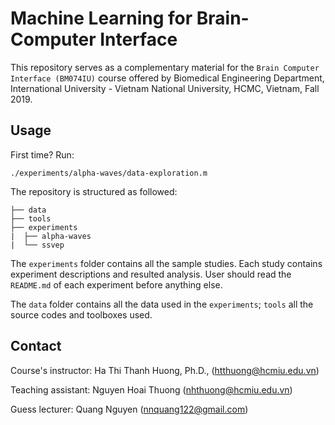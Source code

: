 # Machine Learning for Brain-Computer Interface

This repository serves as a complementary material for the `Brain Computer Interface (BM074IU)` course offered by Biomedical Engineering Department, International University - Vietnam National University, HCMC, Vietnam, Fall 2019.

## Usage

First time? Run:

```./experiments/alpha-waves/data-exploration.m```

The repository is structured as followed:

```terminal
├── data
├── tools
├── experiments
|  ├── alpha-waves
|  └── ssvep
```

The `experiments` folder contains all the sample studies. Each study contains experiment descriptions and resulted analysis. User should read the `README.md` of each experiment before anything else.

The `data` folder contains all the data used in the `experiments`; `tools` all the source codes and toolboxes used.

## Contact

Course's instructor: 
    Ha Thi Thanh Huong, Ph.D.,
    (htthuong@hcmiu.edu.vn)

Teaching assistant:
    Nguyen Hoai Thuong (nhthuong@hcmiu.edu.vn)

Guess lecturer: 
    Quang Nguyen (nnquang122@gmail.com)